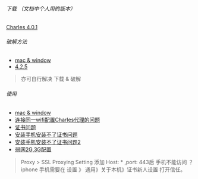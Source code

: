 ###### 下载 （文档中个人用的版本）
[Charles 4.0.1](https://www.charlesproxy.com/)

###### 破解方法
* [mac & window](https://www.jianshu.com/p/89111882fa99)
* [4.2.5](https://www.jianshu.com/p/349e0bb64daf)

> 亦可自行解决 下载 & 破解

###### 使用
* [mac & window](https://blog.csdn.net/csdn_aiyang/article/details/79153162)
* [连接同一wifi配置Charles代理的问题](https://blog.csdn.net/njys1/article/details/74885644)
* [证书问题](https://blog.csdn.net/Zachary_46/article/details/81458098)
* [安装手机安装不了证书问题](https://segmentfault.com/a/1190000011573699?utm_source=tag-newest)
* [安装手机安装不了证书问题2](https://www.cnblogs.com/bandbandme/p/7117855.html)
* [弱网2G,3G配置](https://blog.csdn.net/qq_42191801/article/details/80288804)
> Proxy > SSL Proxying Setting  添加 Host: * ,port: 443后 手机不能访问 ？
> iphone 手机需要在 设置 》 通用》关于本机》证书新人设置 打开信任。
